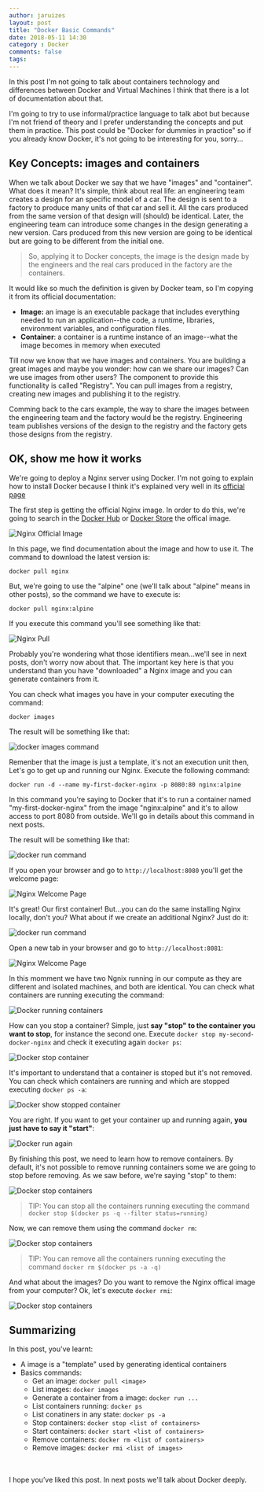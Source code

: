 ```yaml
---
author: jaruizes
layout: post
title: "Docker Basic Commands"
date: 2018-05-11 14:30
category : Docker
comments: false
tags:
---
```


In this post I'm not going to talk about containers technology and differences between Docker and Virtual Machines I think that there is a lot of documentation about
that.

I'm going to try to use informal/practice language to talk abot but because I'm not friend of theory and I prefer understanding the concepts and put them in practice.
This post could be "Docker for dummies in practice" so if you already know Docker, it's not going to be interesting for you, sorry...

## Key Concepts: images and containers

When we talk about Docker we say that we have "images" and "container". What does it mean? It's simple, think about real life: an engineering team creates a design for an specific
model of a car. The design is sent to a factory to produce many units of that car and sell it. All the cars produced from the same version of that design will (should) be identical.
Later, the engineering team can introduce some changes in the design generating a new version. Cars produced from this new version are going to be identical but are going to be different from
the initial one.

> So, applying it to Docker concepts, the image is the design made by the engineers and the real cars produced in the factory are the containers.

It would like so much the definition is given by Docker team, so I'm copying it from its official documentation:

- **Image:** an image is an executable package that includes everything needed to run an application--the code, a runtime, libraries, environment variables, and configuration files.
- **Container**: a container is a runtime instance of an image--what the image becomes in memory when executed


Till now we know that we have images and containers. You are building a great images and maybe you wonder: how can we share our images? Can we use images from other users?
The component to provide this functionality is called "Registry". You can pull images from a registry, creating new images and publishing it to the registry.

Comming back to the cars example, the way to share the images between the engineering team and the factory would be the registry. Engineering team publishes versions of the design to the
registry and the factory gets those designs from the registry.


## OK, show me how it works
We're going to deploy a Nginx server using Docker. I'm not going to explain how to install Docker because I think it's explained very well in its [official page](https://docs.docker.com/install/)

The first step is getting the official Nginx image. In order to do this, we're going to search in the [Docker Hub](https://hub.docker.com/) or  [Docker Store](https://store.docker.com/) the
offical image.

![Nginx Official Image](/images/docker/nginx-official.png)

In this page, we find documentation about the image and how to use it. The command to download the latest version is:

```
docker pull nginx
```

But, we're going to use the "alpine" one (we'll talk about "alpine" means in other posts), so the command we have to execute is:

```
docker pull nginx:alpine
```

If you execute this command you'll see something like that:

![Nginx Pull](/images/docker/nginx-pull-alpine-image.png)

Probably you're wondering what those identifiers mean...we'll see in next posts, don't worry now about that.
The important key here is that you understand than you have "downloaded" a Nginx image and you can generate containers from it.

You can check what images you have in your computer executing the command:

```
docker images
```

The result will be something like that:

![docker images command](/images/docker/nginx-pull-alpine-image.png)


Remenber that the image is just a template, it's not an execution unit then, Let's go to get up and running our Nginx. Execute the following command:

```
docker run -d --name my-first-docker-nginx -p 8080:80 nginx:alpine
```

In this command you're saying to Docker that it's to run a container named "my-first-docker-nginx" from the image "nginx:alpine" and it's to allow access to port 8080 from outside.
We'll go in details about this command in next posts.

The result will be something like that:

![docker run command](/images/docker/docker-run-nginx.png)

If you open your browser and go to `http://localhost:8080` you'll get the welcome page:

![Nginx Welcome Page](/images/docker/nginx-welcome-page.png)

It's great! Our first container! But...you can do the same installing Nginx locally, don't you? What about if we create an additional Nginx? Just do it:

![docker run command](/images/docker/docker-second-nginx.png)

Open a new tab in your browser and go to `http://localhost:8081`:

![Nginx Welcome Page](/images/docker/nginx-welcome-page-2.png)

In this momment we have two Ngnix running in our compute as they are different and isolated machines, and both are identical. You can check what containers are running executing the command:

![Docker running containers](/images/docker/docker-running-containers.png)

How can you stop a container? Simple, just **say "stop" to the container you want to stop**, for instance the second one. Execute `docker stop my-second-docker-nginx` and check it executing again
`docker ps`:

![Docker stop container](/images/docker/docker-stop-one-container.png)

It's important to understand that a container is stoped but it's not removed. You can check which containers are running and which are stopped executing `docker ps -a`:

![Docker show stopped container](/images/docker/docker-ps-command.png)

You are right. If you want to get your container up and running again, **you just have to say it "start"**:

![Docker run again](/images/docker/docker-running-again.png)

By finishing this post, we need to learn how to remove containers. By default, it's not possible to remove running containers some we are going to
 stop before removing. As we saw before, we're saying "stop" to them:

![Docker stop containers](/images/docker/docker-stop-containers.png)

> TIP: You can stop all the containers running executing the command `docker stop $(docker ps -q --filter status=running)`

Now, we can remove them using the command `docker rm`:

![Docker stop containers](/images/docker/docker-remove-containers.png)

> TIP: You can remove all the containers running executing the command `docker rm $(docker ps -a -q)`

And what about the images? Do you want to remove the Nginx offical image from your computer? Ok, let's execute `docker rmi`:

![Docker stop containers](/images/docker/docker-remove-images.png)


## Summarizing
In this post, you've learnt:

- A image is a "template" used by generating identical containers
- Basics commands:
    * Get an image: `docker pull <image>`
    * List images: `docker images`
    * Generate a container from a image: `docker run ...`
    * List containers running: `docker ps`
    * List conatiners in any state: `docker ps -a`
    * Stop containers: `docker stop <list of containers>`
    * Start containers: `docker start <list of containers>`
    * Remove containers: `docker rm <list of containers>`
    * Remove images: `docker rmi <list of images>`



<br/>
<br/>
I hope you’ve liked this post. In next posts we'll talk about Docker deeply.